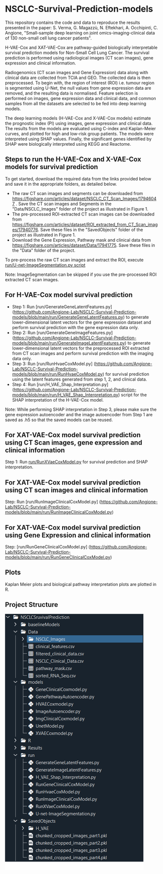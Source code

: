# NSCLC-Survival-Prediction-models

This repository contains the code and data to reproduce the results presented in the paper: S. Verma, G. Magazzù, N. Eftekhari, A. Occhipinti, C. Angione, "Small-sample deep learning on joint omics-imaging-clinical data of 130 non-small cell lung cancer patients".

H-VAE-Cox and XAT-VAE-Cox are pathway-guided biologically interpretable survival prediction models for Non-Small Cell Lung Cancer. The survival prediction is performed using radiological images (CT scan images), gene expression and clinical information. 

Radiogenomics (CT scan images and Gene Expression) data along with clinical data are collected from TCIA and GEO. The collected data is then preprocessed. To begin with, the region of interest (ROI) i.e. tumour region is segmented using U-Net, the null values from gene expression data are removed, and the resulting data is normalised. Feature selection is performed on images, gene expression data and clinical data, and common samples from all the datasets are selected to be fed into deep learning models. 

The deep learning models (H-VAE-Cox and X-VAE-Cox models) estimate the prognostic index (PI) using images, gene expression and clinical data. The results from the models are evaluated using C-index and Kaplan-Meier curves, and plotted for high and low-risk group patients. The models were interpreted using SHAP values. Finally, the significant genes identified by SHAP were biologically interpreted using KEGG and Reactome.


## Steps to run the H-VAE-Cox and X-VAE-Cox models for survival prediction ##
To get started, download the required data from the links provided below and save it in the appropriate folders, as detailed below.

*	The raw CT scan images and segments can be downloaded from https://figshare.com/articles/dataset/NSCLC_CT_Scan_Images/17946047 . Save the CT scan images and Segments in the "Data/NSCLC_Images" folder of the project as illustrated in Figure 1.
* The pre-processed ROI-extracted CT scan images can be downloaded from https://figshare.com/articles/dataset/ROI_extracted_from_CT_Scan_images/17940776. Save these files in the "SavedObjects" folder of the project as illustrated in Figure 1.
*	Download the Gene Expression, Pathway mask and clinical data from https://figshare.com/articles/dataset/Data/17941775. Save these files in the "Data" folder of the project.

To pre-process the raw CT scan images and extract the ROI, execute  [run/U-net-ImageSegmentation.py script](https://github.com/Angione-Lab/NSCLC-Survival-Prediction-models/blob/main/run/U-net-ImageSegmentation.py)


Note: ImageSegmentation can be skipped if you use the pre-processed ROI extracted CT scan images.


## For H-VAE-Cox model survival prediction ##

*	Step 1: Run [run/GenerateGeneLatentFeatures.py] (https://github.com/Angione-Lab/NSCLC-Survival-Prediction-models/blob/main/run/GenerateGeneLatentFeatures.py) to generate lower-dimensional latent vectors for the gene expression dataset and perform survival prediction with the gene expression data only.
*	Step 2: Run [run/GenerateGeneImageFeatures.py] (https://github.com/Angione-Lab/NSCLC-Survival-Prediction-models/blob/main/run/GenerateImageLatentFeatures.py) to generate lower-dimensional latent vectors for the preprocessed ROI extracted from CT scan images and perform survival prediction with the imaging data only.
*	Step 3: Run [run/RunHvaeCoxModel.py] (https://github.com/Angione-Lab/NSCLC-Survival-Prediction-models/blob/main/run/RunHvaeCoxModel.py) for survival prediction using the latent features generated from step 1, 2, and clinical data.
*	Step 4: Run [run/H_VAE_Shap_Interpretation.py] (https://github.com/Angione-Lab/NSCLC-Survival-Prediction-models/blob/main/run/H_VAE_Shap_Interpretation.py) script for the SHAP interpretation of the H-VAE-Cox model. 

Note: While performing SHAP interpretation in Step 3, please make sure the gene expression autoencoder and the image autoencoder from Step 1 are saved as .h5 so that the saved models can be reused.

## For XAT-VAE-Cox model survival prediction using CT Scan images, gene expression and clinical information ##
Step 1: Run [run/RunXVaeCoxModel.py](https://github.com/Angione-Lab/NSCLC-Survival-Prediction-models/blob/main/run/RunXVaeCoxModel.py) for survival prediction and SHAP interpretation.

## For XAT-VAE-Cox model survival prediction using CT scan images and clinical information ##
Step: Run [run/RunImageClinicalCoxModel.py] (https://github.com/Angione-Lab/NSCLC-Survival-Prediction-models/blob/main/run/RunImageClinicalCoxModel.py)

## For XAT-VAE-Cox model survival prediction using Gene Expression and clinical information ##
Step: [run/RunGeneClinicalCoxModel.py] (https://github.com/Angione-Lab/NSCLC-Survival-Prediction-models/blob/main/run/RunGeneClinicalCoxModel.py)

## Plots ##
Kaplan Meier plots and biological pathway interpretation plots are plotted in R.

## Project Structure ##
![Project Structure](https://github.com/Angione-Lab/NSCLC-Survival-Prediction-models/blob/main/Results/project%20structure.png)
